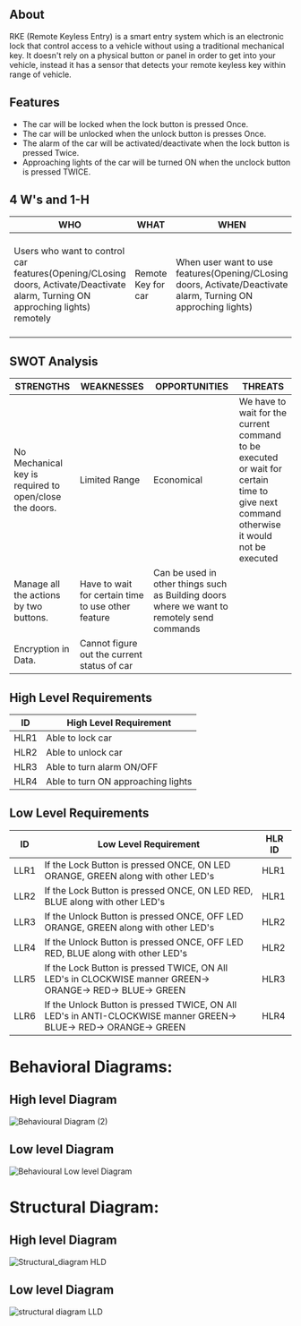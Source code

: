 ## About
RKE (Remote Keyless Entry) is a smart entry system which is an electronic lock that control access to a vehicle without using a traditional mechanical key. It doesn't rely on a physical button or panel in order to get into your vehicle, instead it has a sensor that detects your remote keyless key within range of vehicle.

## Features
- The car will be locked when the lock button is pressed Once.
- The car will be unlocked when the unlock button is presses Once.
- The alarm of the car will be activated/deactivate when the lock button is pressed Twice.
- Approaching lights of the car will be turned ON when the unclock button is pressed TWICE.
## 4 W's and 1-H
| WHO | WHAT | WHEN | WHERE | HOW |
| ------------- | ------------- | ----| ----- | ----- |
| Users who want to control car features(Opening/CLosing doors, Activate/Deactivate alarm, Turning ON approching lights) remotely| Remote Key for car |When user want to use features(Opening/CLosing doors, Activate/Deactivate alarm, Turning ON approching lights) | Inside/Outside of the car| By applying no of pushes on specific button for that feature| 

## SWOT Analysis
| STRENGTHS | WEAKNESSES | OPPORTUNITIES | THREATS |
| ------------- | ------------- | ----| ----- |
| No Mechanical key is required to open/close the doors.| Limited Range |Economical | We have to wait for the current command to be executed or wait for certain time to give next command otherwise it would not be executed|
|Manage all the actions by two buttons. | Have to wait for certain time to use other feature| Can be used in other things such as Building doors where we want to remotely send commands| |   
|Encryption in Data. | Cannot figure out the current status of car|  | 

## High Level Requirements

| ID  | High Level Requirement |
| ------------- | ------------- |
| HLR1  | Able to lock car |        
| HLR2  | Able to unlock car |          
| HLR3  | Able to turn alarm ON/OFF|    
| HLR4 | Able to turn ON approaching lights|

## Low Level Requirements
| ID  | Low Level Requirement | HLR ID
| ------------- | ------------- | ------- |
| LLR1  | If the Lock Button is pressed ONCE, ON LED ORANGE, GREEN along with other LED's | HLR1 |    
| LLR2  |If the Lock Button is pressed ONCE, ON LED RED, BLUE along with other LED's | HLR1|
| LLR3  |If the Unlock Button is pressed ONCE, OFF LED ORANGE, GREEN along with other LED's | HLR2 |    
| LLR4  |If the Unlock Button is pressed ONCE, OFF LED RED, BLUE along with other LED's | HLR2|
| LLR5  |If the Lock  Button is pressed TWICE, ON All LED's in CLOCKWISE manner GREEN-> ORANGE-> RED-> BLUE-> GREEN | HLR3 |    
| LLR6  |If the Unlock Button is pressed TWICE, ON All LED's in ANTI-CLOCKWISE manner GREEN-> BLUE-> RED-> ORANGE-> GREEN | HLR4 |

# Behavioral Diagrams:

## High level Diagram 
![Behavioural Diagram (2)](https://user-images.githubusercontent.com/71927150/157893241-1d7fe4d3-c776-46da-9dee-5d64761ff492.jpg)

## Low level Diagram
![Behavioural Low level Diagram](https://user-images.githubusercontent.com/71927150/157893596-5a904b60-4d56-4466-9ad9-f9f81ce4c656.jpg)

# Structural Diagram:

## High level Diagram
![Structural_diagram HLD](https://user-images.githubusercontent.com/71927150/157894490-aea3d0dc-0ba2-4862-a942-3a48124806ac.jpg)


## Low level Diagram
![structural diagram LLD](https://user-images.githubusercontent.com/71927150/157894459-116dc45b-d60f-4ec1-8b54-ee5a87191c0a.jpg)
